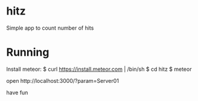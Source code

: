 hitz
====

Simple app to count number of hits

Running
=======

Install meteor:
$ curl https://install.meteor.com | /bin/sh
$ cd hitz
$ meteor

open http://localhost:3000/?param=Server01

have fun
